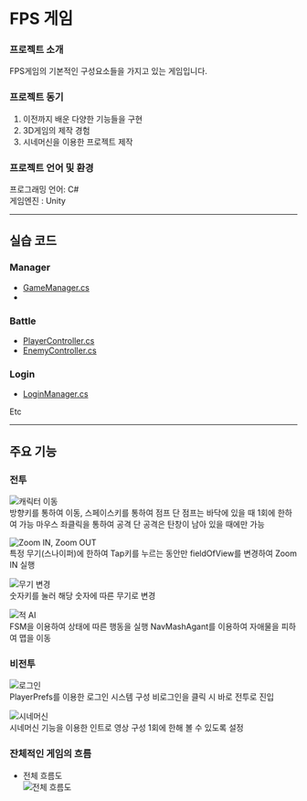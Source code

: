 # FPS 게임

### 프로젝트 소개
FPS게임의 기본적인 구성요소들을 가지고 있는 게임입니다.

### 프로젝트 동기
1) 이전까지 배운 다양한 기능들을 구현
2) 3D게임의 제작 경험
3) 시네머신을 이용한 프로젝트 제작

### 프로젝트 언어 및 환경
  프로그래밍 언어: C#  
  게임엔진 : Unity
  
---
## 실습 코드
### Manager  
- [GameManager.cs](https://github.com/Songhosub/FPS/blob/main/FPS/Assets/Scripts/PlayScene/GameManager.cs)
- 
### Battle  
- [PlayerController.cs](https://github.com/Songhosub/FPS/blob/main/FPS/Assets/Scripts/PlayScene/Player/PlayerController.cs)  
- [EnemyController.cs](https://github.com/Songhosub/FPS/blob/main/FPS/Assets/Scripts/PlayScene/Enemy/EnemyController.cs)

### Login  
- [LoginManager.cs](https://github.com/Songhosub/FPS/blob/main/FPS/Assets/Scripts/MainScene/LoginManager.cs)

Etc  

---
## 주요 기능

### 전투
![캐릭터 이동]()  
방향키를 통하여 이동, 스페이스키를 통하여 점프
단 점프는 바닥에 있을 때 1회에 한하여 가능
마우스 좌클릭을 통하여 공격
단 공격은 탄창이 남아 있을 때에만 가능

![Zoom IN, Zoom OUT]()  
특정 무기(스나이퍼)에 한하여 Tap키를 누르는 동안만 fieldOfView를 변경하여 Zoom IN 실행

![무기 변경]()  
숫자키를 눌러 해당 숫자에 따른 무기로 변경

![적 AI]()  
FSM을 이용하여 상태에 따른 행동을 실행
NavMashAgant를 이용하여 자애물을 피하여 맵을 이동

### 비전투
![로그인]()  
PlayerPrefs를 이용한 로그인 시스템 구성
비로그인을 클릭 시 바로 전투로 진입

![시네머신]()  
시네머신 기능을 이용한 인트로 영상 구성
1회에 한해 볼 수 있도록 설정

### 잔체적인 게임의 흐름
- 전체 흐름도  
![전체 흐름도](https://github.com/user-attachments/assets/80971668-1a23-431f-aecf-bdebdaee80af)


